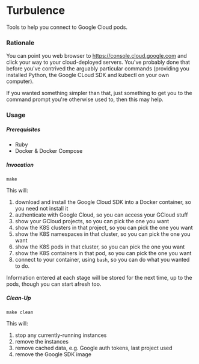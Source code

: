 # Turbulence

Tools to help you connect to Google Cloud pods.

### Rationale

You can point you web browser to https://console.cloud.google.com and click your way to your
cloud-deployed servers. You've probably done that before you've contrived the arguably particular
commands (providing you installed Python, the Google CLoud SDK and kubectl on your own computer).

If you wanted something simpler than that, just something to get you to the command prompt you're
otherwise used to, then this may help.

### Usage

##### Prerequisites

* Ruby
* Docker & Docker Compose

##### Invocation

```
make
```

This will:

1. download and install the Google Cloud SDK into a Docker container, so you need not install it
2. authenticate with Google Cloud, so you can access your GCloud stuff
3. show your GCloud projects, so you can pick the one you want
4. show the K8S clusters in that project, so you can pick the one you want
4. show the K8S namespaces in that cluster, so you can pick the one you want
5. show the K8S pods in that cluster, so you can pick the one you want
5. show the K8S containers in that pod, so you can pick the one you want
6. connect to your container, using `bash`, so you can do what you wanted to do.

Information entered at each stage will be stored for the next time, up to the pods, though you can start afresh too.


##### Clean-Up

```
make clean
```

This will:
1. stop any currently-running instances
2. remove the instances
3. remove cached data, e.g. Google auth tokens, last project used
4. remove the Google SDK image
